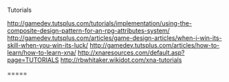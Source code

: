 Tutorials

http://gamedev.tutsplus.com/tutorials/implementation/using-the-composite-design-pattern-for-an-rpg-attributes-system/
http://gamedev.tutsplus.com/articles/game-design-articles/when-i-win-its-skill-when-you-win-its-luck/
http://gamedev.tutsplus.com/articles/how-to-learn/how-to-learn-xna/
http://xnaresources.com/default.asp?page=TUTORIALS
http://rbwhitaker.wikidot.com/xna-tutorials


=====